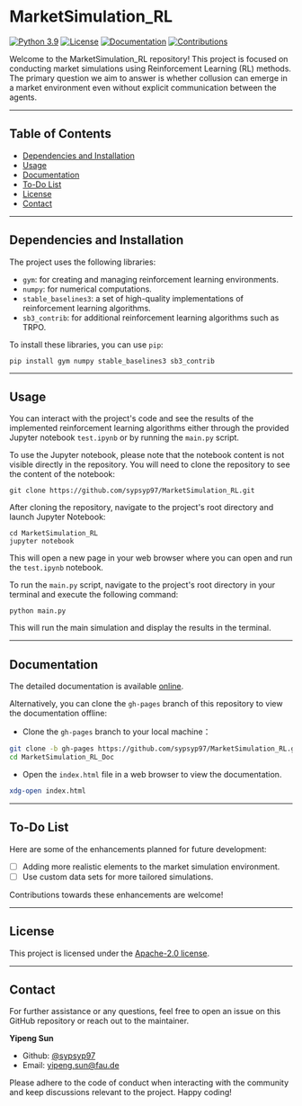 # MarketSimulation_RL

[![Python 3.9](https://img.shields.io/badge/Python-3.9-3776AB?style=plastic&logo=python&logoColor=white)](https://docs.python.org/3.9/)
[![License](https://img.shields.io/badge/License-Apache%202.0-brightgreen.svg?style=plastic&logo=apache)](https://opensource.org/licenses/Apache-2.0)
[![Documentation](https://img.shields.io/badge/Documentation-Online-orange?style=plastic&logo=read-the-docs&logoColor=white)](https://sypsyp97.github.io/MarketSimulation_RL/)
[![Contributions](https://img.shields.io/badge/Contributions-Welcome-yellow?style=plastic&logo=github&logoColor=white)](https://github.com/sypsyp97/MarketSimulation_RL/issues)


Welcome to the MarketSimulation_RL repository! This project is focused on conducting market simulations using Reinforcement Learning (RL) methods. The primary question we aim to answer is whether collusion can emerge in a market environment even without explicit communication between the agents.

---

## Table of Contents

- [Dependencies and Installation](#dependencies-and-installation)
- [Usage](#usage)
- [Documentation](#documentation)
- [To-Do List](#to-do-list)
- [License](#license)
- [Contact](#contact)

---

## Dependencies and Installation

The project uses the following libraries:

- `gym`: for creating and managing reinforcement learning environments.
- `numpy`: for numerical computations.
- `stable_baselines3`: a set of high-quality implementations of reinforcement learning algorithms.
- `sb3_contrib`: for additional reinforcement learning algorithms such as TRPO.

To install these libraries, you can use `pip`:

```shell
pip install gym numpy stable_baselines3 sb3_contrib
```
---

## Usage

You can interact with the project's code and see the results of the implemented reinforcement learning algorithms either through the provided Jupyter notebook `test.ipynb` or by running the `main.py` script.

To use the Jupyter notebook, please note that the notebook content is not visible directly in the repository. You will need to clone the repository to see the content of the notebook:

```shell
git clone https://github.com/sypsyp97/MarketSimulation_RL.git
```
After cloning the repository, navigate to the project's root directory and launch Jupyter Notebook:
```shell
cd MarketSimulation_RL
jupyter notebook
```
This will open a new page in your web browser where you can open and run the `test.ipynb` notebook.

To run the `main.py` script, navigate to the project's root directory in your terminal and execute the following command:
```shell
python main.py
```
This will run the main simulation and display the results in the terminal.

---

## Documentation

The detailed documentation is available [online](https://sypsyp97.github.io/MarketSimulation_RL/).

Alternatively, you can clone the `gh-pages` branch of this repository to view the documentation offline:

- Clone the `gh-pages` branch to your local machine：
 ```bash
git clone -b gh-pages https://github.com/sypsyp97/MarketSimulation_RL.git ./MarketSimulation_RL_Doc
cd MarketSimulation_RL_Doc
 ```
- Open the `index.html` file in a web browser to view the documentation.
```bash
xdg-open index.html
```
---

## To-Do List

Here are some of the enhancements planned for future development:

- [ ] Adding more realistic elements to the market simulation environment.
- [ ] Use custom data sets for more tailored simulations.

Contributions towards these enhancements are welcome!

---

## License

This project is licensed under the [Apache-2.0 license](./LICENSE).

---

## Contact

For further assistance or any questions, feel free to open an issue on this GitHub repository or reach out to the maintainer.

**Yipeng Sun**
- Github: [@sypsyp97](https://github.com/sypsyp97)
- Email: [yipeng.sun@fau.de](mailto:yipeng.sun@fau.de)

Please adhere to the code of conduct when interacting with the community and keep discussions relevant to the project. Happy coding!
